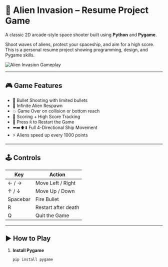 # 🚀 Alien Invasion – Resume Project Game

A classic 2D arcade-style space shooter built using **Python** and **Pygame**.

Shoot waves of aliens, protect your spaceship, and aim for a high score.  
This is a personal resume project showing programming, design, and Pygame skills.

![Alien Invasion Gameplay](https://drive.google.com/file/d/1nlLqsTYygV59gWxYGUo-ZCdEOuAIAmqT/view?usp=sharing)

---

## 🎮 Game Features

- 🔫 Bullet Shooting with limited bullets
- 👾 Infinite Alien Respawn
- 💥 Game Over on collision or bottom reach
- 💯 Scoring + High Score Tracking
- 🔁 Press `R` to Restart the Game
- ⬅️➡️⬆️⬇️ Full 4-Directional Ship Movement
- ⚡ Aliens speed up every 1000 points

---

## 🕹️ Controls

| Key        | Action               |
|------------|----------------------|
| ← / →      | Move Left / Right    |
| ↑ / ↓      | Move Up / Down       |
| Spacebar   | Fire Bullet          |
| R          | Restart after death  |
| Q          | Quit the Game        |

---

## ▶️ How to Play

1. **Install Pygame**
   ```bash
   pip install pygame
